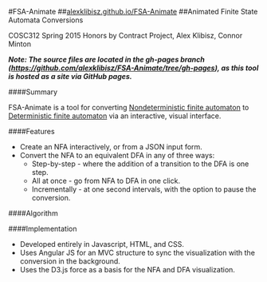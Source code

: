 #FSA-Animate
##[alexklibisz.github.io/FSA-Animate](alexklibisz.github.io/FSA-Animate/)
##Animated Finite State Automata Conversions

COSC312 Spring 2015 Honors by Contract Project, Alex Klibisz, Connor Minton

***Note: The source files are located in the gh-pages branch (https://github.com/alexklibisz/FSA-Animate/tree/gh-pages), as this tool is hosted as a site via GitHub pages.***

####Summary

FSA-Animate is a tool for converting [Nondeterministic finite automaton](http://en.wikipedia.org/wiki/Nondeterministic_finite_automaton) to [Deterministic finite automaton](http://en.wikipedia.org/wiki/Deterministic_finite_automaton) via an interactive, visual interface.

####Features
- Create an NFA interactively, or from a JSON input form.
- Convert the NFA to an equivalent DFA in any of three ways:
  - Step-by-step - where the addition of a transition to the DFA is one step.
  - All at once - go from NFA to DFA in one click.
  - Incrementally - at one second intervals, with the option to pause the conversion.

####Algorithm

####Implementation
- Developed entirely in Javascript, HTML, and CSS.
- Uses Angular JS for an MVC structure to sync the visualization with the conversion in the background.
- Uses the D3.js force as a basis for the NFA and DFA visualization.

